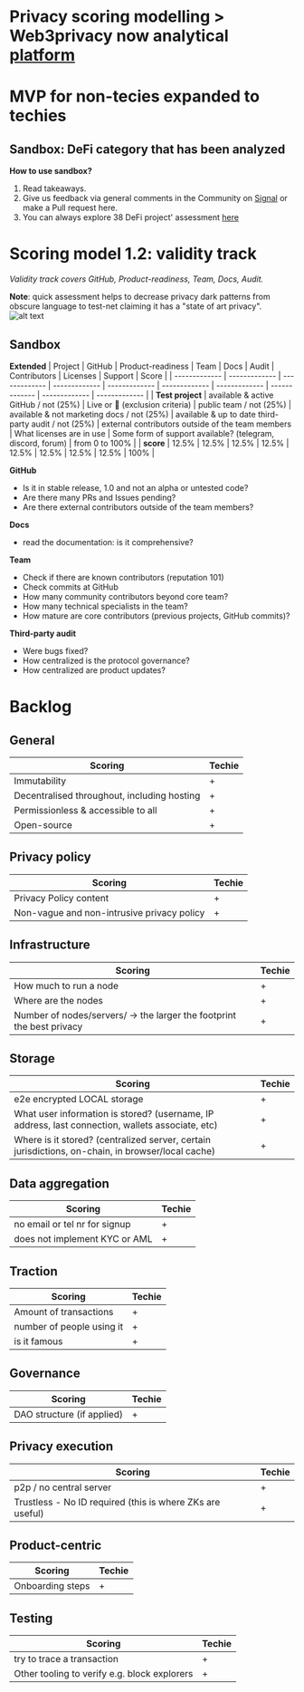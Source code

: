 # Privacy scoring modelling > Web3privacy now analytical [platform](https://github.com/Msiusko/web3privacy/tree/main/Web3privacynowplatform)

# MVP for non-tecies expanded to techies

## Sandbox: DeFi category that has been analyzed

**How to use sandbox?**
1. Read takeaways.
2. Give us feedback via general comments in the Community on [Signal](https://chat.web3privacy.info/) or make a Pull request here.
3. You can always explore 38 DeFi project' assessment [here](https://github.com/web3privacy/web3privacy/blob/main/Web3privacynowplatform/scoringmodel/DeFi%20category%20prototype.md)

# Scoring model 1.2: validity track

_Validity track covers GitHub, Product-readiness, Team, Docs, Audit._

**Note**: quick assessment helps to decrease privacy dark patterns from obscure language to test-net claiming it has a "state of art privacy".
![alt text](https://github.com/web3privacy/web3privacy/blob/main/Web3privacynowplatform/scoringmodel/staticobjects/Scoring%201.2%20validity%20track.png?raw=true)

## Sandbox
**Extended**
| Project | GitHub | Product-readiness | Team | Docs | Audit | Contributors | Licenses | Support | Score |
| ------------- | ------------- | ------------- | ------------- | ------------- | ------------- | ------------- | ------------- | ------------- | ------------- |
| **Test project** | available & active GitHub / not (25%) | Live or 🚧 (exclusion criteria) | public team / not (25%) | available & not marketing docs / not (25%) | available & up to date third-party audit / not (25%) | external contributors outside of the team members | What licenses are in use | Some form of support available? (telegram, discord, forum) | from 0 to 100% |
| **score** | 12.5% | 12.5% | 12.5% | 12.5% | 12.5% | 12.5% | 12.5% | 12.5% | 100% |

**GitHub**
* Is it in stable release, 1.0 and not an alpha or untested code?
* Are there many PRs and Issues pending?
* Are there external contributors outside of the team members?

**Docs**
- read the documentation: is it comprehensive?

**Team**
* Check if there are known contributors (reputation 101)
* Check commits at GitHub
* How many community contributors beyond core team?
* How many technical specialists in the team?
* How mature are core contributors (previous projects, GitHub commits)?

**Third-party audit**
- Were bugs fixed?
- How centralized is the protocol governance?
- How centralized are product updates?

# Backlog

## General
| Scoring  | Techie |
| ------------- | ------------- |
| Immutability | + |
| Decentralised throughout, including hosting | + |
| Permissionless & accessible to all | + |
| Open-source | + | 

## Privacy policy
| Scoring  | Techie |
| ------------- | ------------- | 
| Privacy Policy content | + |
| Non-vague and non-intrusive privacy policy | + |

## Infrastructure
| Scoring  | Techie |
| ------------- | ------------- | 
| How much to run a node |  + |
| Where are the nodes | + |
|  Number of nodes/servers/ -> the larger the footprint the best privacy | + |

## Storage
| Scoring  | Techie |
| ------------- | ------------- | 
|  e2e encrypted LOCAL storage | + |
| What user information is stored? (username, IP address, last connection, wallets associate, etc) | + |
| Where is it stored? (centralized server, certain jurisdictions, on-chain, in browser/local cache) | + |

## Data aggregation
| Scoring  | Techie |
| ------------- | ------------- |
| no email or tel nr for signup | + |
| does not implement KYC or AML | + |

## Traction
| Scoring  | Techie |
| ------------- | ------------- | 
| Amount of transactions  | + |
| number of people using it | + |
| is it famous | + |

## Governance
| Scoring  | Techie |
| ------------- | ------------- |
| DAO structure (if applied)  | + |

## Privacy execution
| Scoring  | Techie |
| ------------- | ------------- | 
| p2p / no central server | + |
| Trustless - No ID required (this is where ZKs are useful) | + |

## Product-centric
| Scoring  | Techie |
| ------------- | ------------- | 
| Onboarding steps  | + |

## Testing
| Scoring  | Techie |
| ------------- | ------------- |
| try to trace a transaction | + |
| Other tooling to verify e.g. block explorers  | + |
